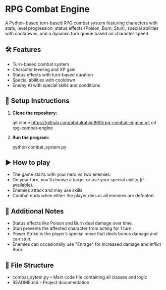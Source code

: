 # RPG Combat Engine

A Python-based turn-based RPG combat system featuring characters with stats, level progression, status effects (Poison, Burn, Stun), special abilities with cooldowns, and a dynamic turn queue based on character speed.

## 🛠️ Features

- Turn-based combat system
- Character leveling and XP gain
- Status effects with turn-based duration
- Special abilities with cooldown
- Enemy AI with special skills and conditions

## 🚀 Setup Instructions

1. **Clone the repository:**
   
   git clone https://github.com/abdulrahim860/rpg-combat-engine.git
   cd rpg-combat-engine
   
2. **Run the program:**

    python combat_system.py

## ▶️ How to play

- The game starts with your hero vs two enemies.
- On your turn, you'll choose a target or use your special ability (if available).
- Enemies attack and may use skills.
- Combat ends when either the player dies or all enemies are defeated.

## 📌 Additional Notes

- Status effects like Poison and Burn deal damage over time.
- Stun prevents the affected character from acting for 1 turn.
- Power Strike is the player’s special move that deals bonus damage and can stun.
- Enemies can occasionally use "Enrage" for increased damage and inflict Burn.

## 📁 File Structure

- combat_sytem.py – Main code file containing all classes and logic
- README.md – Project documentation